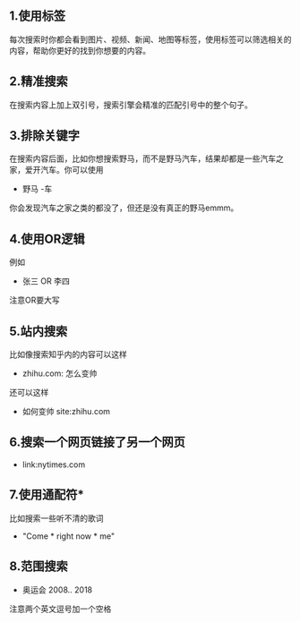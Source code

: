 
## 1.使用标签
每次搜索时你都会看到图片、视频、新闻、地图等标签，使用标签可以筛选相关的内容，帮助你更好的找到你想要的内容。


## 2.精准搜索
在搜索内容上加上双引号，搜索引擎会精准的匹配引号中的整个句子。

## 3.排除关键字
在搜索内容后面，比如你想搜索野马，而不是野马汽车，结果却都是一些汽车之家，爱开汽车。你可以使用

* 野马 -车

你会发现汽车之家之类的都没了，但还是没有真正的野马emmm。

## 4.使用OR逻辑
例如 
* 张三 OR 李四 

注意OR要大写

## 5.站内搜索
比如像搜索知乎内的内容可以这样

* zhihu.com: 怎么变帅

还可以这样

* 如何变帅 site:zhihu.com

## 6.搜索一个网页链接了另一个网页

* link:nytimes.com

## 7.使用通配符*

比如搜索一些听不清的歌词

* "Come * right now * me"

## 8.范围搜索

* 奥运会 2008.. 2018

注意两个英文逗号加一个空格